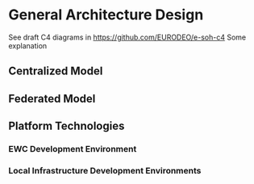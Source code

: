 # General Architecture Design

See draft C4 diagrams in https://github.com/EURODEO/e-soh-c4
Some explanation

## Centralized Model

## Federated Model

## Platform Technologies

### EWC Development Environment

### Local Infrastructure Development Environments
